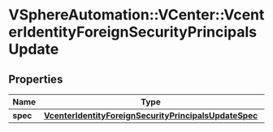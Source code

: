 # VSphereAutomation::VCenter::VcenterIdentityForeignSecurityPrincipalsUpdate

## Properties
Name | Type | Description | Notes
------------ | ------------- | ------------- | -------------
**spec** | [**VcenterIdentityForeignSecurityPrincipalsUpdateSpec**](VcenterIdentityForeignSecurityPrincipalsUpdateSpec.md) |  | 


